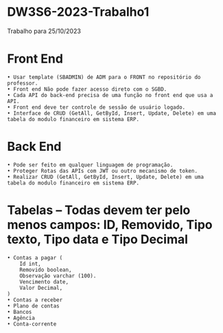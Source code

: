 # DW3S6-2023-Trabalho1
Trabalho para 25/10/2023

# Front End
    • Usar template (SBADMIN) de ADM para o FRONT no repositório do professor.
    • Front end Não pode fazer acesso direto com o SGBD.
    • Cada API do back-end precisa de uma função no front end que usa a API.
    • Front end deve ter controle de sessão de usuário logado.
    • Interface de CRUD (GetAll, GetById, Insert, Update, Delete) em uma tabela do modulo financeiro em sistema ERP.

# Back End
    • Pode ser feito em qualquer linguagem de programação.
    • Proteger Rotas das APIs com JWT ou outro mecanismo de token.
    • Realizar CRUD (GetAll, GetById, Insert, Update, Delete) em uma tabela do modulo financeiro em sistema ERP.
      
# Tabelas – Todas devem ter pelo menos campos: ID, Removido, Tipo texto, Tipo data e 	Tipo Decimal
    • Contas a pagar (
        Id int, 
        Removido boolean,
        Observação varchar (100).
        Vencimento date,
        Valor Decimal,
    )
    • Contas a receber 
    • Plano de contas
    • Bancos
    • Agência
    • Conta-corrente
      
